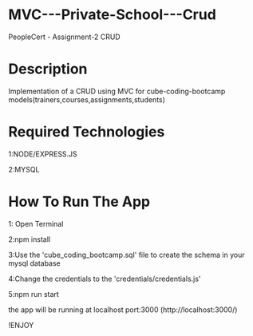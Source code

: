 # MVC---Private-School---Crud
PeopleCert - Assignment-2 CRUD

# Description
Implementation of a CRUD using MVC for cube-coding-bootcamp models(trainers,courses,assignments,students)

# Required Technologies
1:NODE/EXPRESS.JS 

2:MYSQL 


# How To Run The App

1: Open Terminal

2:npm install

3:Use the 'cube_coding_bootcamp.sql' file  to create the schema in your mysql database

4:Change the credentials to the 'credentials/credentials.js'

5:npm run start 

the app will be running at localhost port:3000 (http://localhost:3000/)

!ENJOY







